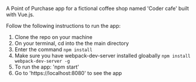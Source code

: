 A Point of Purchase app for a fictional coffee shop named 'Coder cafe' built with Vue.js.

Follow the following instructions to run the app:

  1. Clone the repo on your machine
  2. On your terminal, cd into the the main directory
  3. Enter the command `npm install`
  4. Make sure you have  webpack-dev-server installed gloabally
      `npm install  webpack-dev-server -g`
  5. To run the app:
      'npm start'
  6. Go to 'https://localhost:8080' to see the app      
